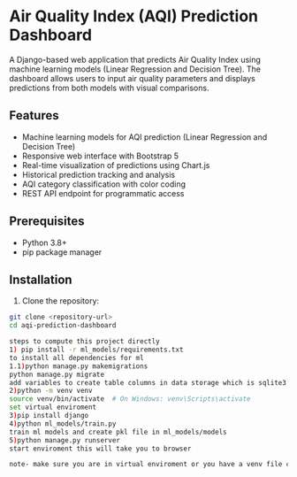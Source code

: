 # Air Quality Index (AQI) Prediction Dashboard

A Django-based web application that predicts Air Quality Index using machine learning models (Linear Regression and Decision Tree). The dashboard allows users to input air quality parameters and displays predictions from both models with visual comparisons.

## Features

- Machine learning models for AQI prediction (Linear Regression and Decision Tree)
- Responsive web interface with Bootstrap 5
- Real-time visualization of predictions using Chart.js
- Historical prediction tracking and analysis
- AQI category classification with color coding
- REST API endpoint for programmatic access

## Prerequisites

- Python 3.8+
- pip package manager

## Installation

1. Clone the repository:
```bash
git clone <repository-url>
cd aqi-prediction-dashboard

steps to compute this project directly
1) pip install -r ml_models/requirements.txt
to install all dependencies for ml 
1.1)python manage.py makemigrations
python manage.py migrate
add variables to create table columns in data storage which is sqlite3 
2)python -m venv venv
source venv/bin/activate  # On Windows: venv\Scripts\activate
set virtual enviroment
3)pip install django
4)python ml_models/train.py
train ml models and create pkl file in ml_models/models
5)python manage.py runserver
start enviroment this will take you to browser

note- make sure you are in virtual enviroment or you have a venv file created

